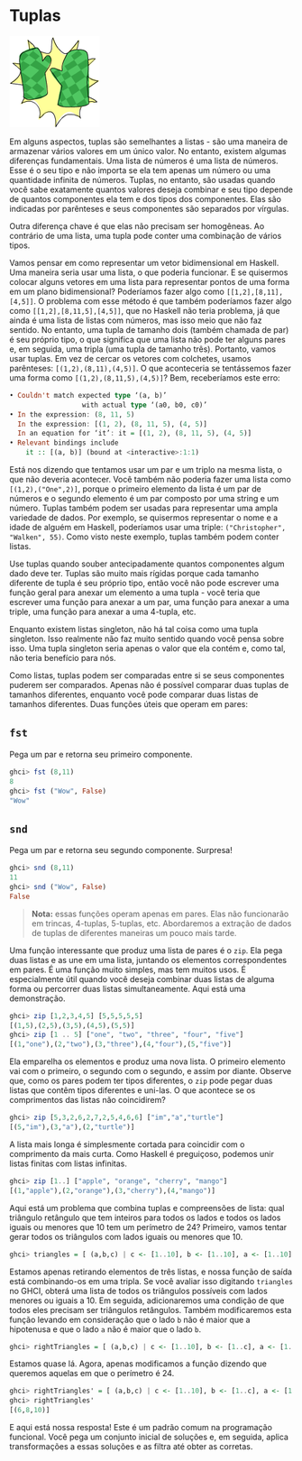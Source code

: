 # Tuplas

![](./assets/tuple.png)

Em alguns aspectos, tuplas são semelhantes a listas - são uma maneira de armazenar vários valores em um único valor. No entanto, existem algumas diferenças fundamentais. Uma lista de números é uma lista de números. Esse é o seu tipo e não importa se ela tem apenas um número ou uma quantidade infinita de números. Tuplas, no entanto, são usadas quando você sabe exatamente quantos valores deseja combinar e seu tipo depende de quantos componentes ela tem e dos tipos dos componentes. Elas são indicadas por parênteses e seus componentes são separados por vírgulas.

Outra diferença chave é que elas não precisam ser homogêneas. Ao contrário de uma lista, uma tupla pode conter uma combinação de vários tipos.

Vamos pensar em como representar um vetor bidimensional em Haskell. Uma maneira seria usar uma lista, o que poderia funcionar. E se quisermos colocar alguns vetores em uma lista para representar pontos de uma forma em um plano bidimensional? Poderíamos fazer algo como `[[1,2],[8,11],[4,5]]`. O problema com esse método é que também poderíamos fazer algo como `[[1,2],[8,11,5],[4,5]]`, que no Haskell não teria problema, já que ainda é uma lista de listas com números, mas isso meio que não faz sentido. No entanto, uma tupla de tamanho dois (também chamada de par) é seu próprio tipo, o que significa que uma lista não pode ter alguns pares e, em seguida, uma tripla (uma tupla de tamanho três). Portanto, vamos usar tuplas. Em vez de cercar os vetores com colchetes, usamos parênteses: `[(1,2),(8,11),(4,5)]`. O que aconteceria se tentássemos fazer uma forma como `[(1,2),(8,11,5),(4,5)]`? Bem, receberíamos este erro:

```haskell
• Couldn't match expected type ‘(a, b)’
                  with actual type ‘(a0, b0, c0)’
• In the expression: (8, 11, 5)
  In the expression: [(1, 2), (8, 11, 5), (4, 5)]
  In an equation for ‘it’: it = [(1, 2), (8, 11, 5), (4, 5)]
• Relevant bindings include
    it :: [(a, b)] (bound at <interactive>:1:1)
```

Está nos dizendo que tentamos usar um par e um triplo na mesma lista, o que não deveria acontecer. Você também não poderia fazer uma lista como `[(1,2),("One",2)]`, porque o primeiro elemento da lista é um par de números e o segundo elemento é um par composto por uma string e um número. Tuplas também podem ser usadas para representar uma ampla variedade de dados. Por exemplo, se quisermos representar o nome e a idade de alguém em Haskell, poderíamos usar uma triple: `("Christopher", "Walken", 55)`. Como visto neste exemplo, tuplas também podem conter listas.

Use tuplas quando souber antecipadamente quantos componentes algum dado deve ter. Tuplas são muito mais rígidas porque cada tamanho diferente de tupla é seu próprio tipo, então você não pode escrever uma função geral para anexar um elemento a uma tupla - você teria que escrever uma função para anexar a um par, uma função para anexar a uma triple, uma função para anexar a uma 4-tupla, etc.

Enquanto existem listas singleton, não há tal coisa como uma tupla singleton. Isso realmente não faz muito sentido quando você pensa sobre isso. Uma tupla singleton seria apenas o valor que ela contém e, como tal, não teria benefício para nós.

Como listas, tuplas podem ser comparadas entre si se seus componentes puderem ser comparados. Apenas não é possível comparar duas tuplas de tamanhos diferentes, enquanto você pode comparar duas listas de tamanhos diferentes. Duas funções úteis que operam em pares:

## `fst` 
Pega um par e retorna seu primeiro componente.

```haskell
ghci> fst (8,11)  
8  
ghci> fst ("Wow", False)  
"Wow"  
```

## `snd`
Pega um par e retorna seu segundo componente. Surpresa!

```haskell
ghci> snd (8,11)  
11  
ghci> snd ("Wow", False)  
False  
```

> **Nota:** essas funções operam apenas em pares. Elas não funcionarão em trincas, 4-tuplas, 5-tuplas, etc. Abordaremos a extração de dados de tuplas de diferentes maneiras um pouco mais tarde.

Uma função interessante que produz uma lista de pares é o `zip`. Ela pega duas listas e as une em uma lista, juntando os elementos correspondentes em pares. É uma função muito simples, mas tem muitos usos. É especialmente útil quando você deseja combinar duas listas de alguma forma ou percorrer duas listas simultaneamente. Aqui está uma demonstração.

```haskell
ghci> zip [1,2,3,4,5] [5,5,5,5,5]  
[(1,5),(2,5),(3,5),(4,5),(5,5)]  
ghci> zip [1 .. 5] ["one", "two", "three", "four", "five"]  
[(1,"one"),(2,"two"),(3,"three"),(4,"four"),(5,"five")]  
```

Ela emparelha os elementos e produz uma nova lista. O primeiro elemento vai com o primeiro, o segundo com o segundo, e assim por diante. Observe que, como os pares podem ter tipos diferentes, o `zip` pode pegar duas listas que contêm tipos diferentes e uni-las. O que acontece se os comprimentos das listas não coincidirem?

```haskell
ghci> zip [5,3,2,6,2,7,2,5,4,6,6] ["im","a","turtle"]  
[(5,"im"),(3,"a"),(2,"turtle")]  
```

A lista mais longa é simplesmente cortada para coincidir com o comprimento da mais curta. Como Haskell é preguiçoso, podemos unir listas finitas com listas infinitas.

```haskell
ghci> zip [1..] ["apple", "orange", "cherry", "mango"]  
[(1,"apple"),(2,"orange"),(3,"cherry"),(4,"mango")]  
```

Aqui está um problema que combina tuplas e compreensões de lista: qual triângulo retângulo que tem inteiros para todos os lados e todos os lados iguais ou menores que 10 tem um perímetro de 24? Primeiro, vamos tentar gerar todos os triângulos com lados iguais ou menores que 10.

```haskell
ghci> triangles = [ (a,b,c) | c <- [1..10], b <- [1..10], a <- [1..10] ]   
```

Estamos apenas retirando elementos de três listas, e nossa função de saída está combinando-os em uma tripla. Se você avaliar isso digitando `triangles` no GHCI, obterá uma lista de todos os triângulos possíveis com lados menores ou iguais a 10. Em seguida, adicionaremos uma condição de que todos eles precisam ser triângulos retângulos. Também modificaremos esta função levando em consideração que o lado `b` não é maior que a hipotenusa e que o lado `a` não é maior que o lado `b`.

```haskell
ghci> rightTriangles = [ (a,b,c) | c <- [1..10], b <- [1..c], a <- [1..b], a^2 + b^2 == c^2]   
```

Estamos quase lá. Agora, apenas modificamos a função dizendo que queremos aquelas em que o perímetro é 24.

```haskell
ghci> rightTriangles' = [ (a,b,c) | c <- [1..10], b <- [1..c], a <- [1..b], a^2 + b^2 == c^2, a+b+c == 24]  
ghci> rightTriangles'  
[(6,8,10)]  
```

E aqui está nossa resposta! Este é um padrão comum na programação funcional. Você pega um conjunto inicial de soluções e, em seguida, aplica transformações a essas soluções e as filtra até obter as corretas.
